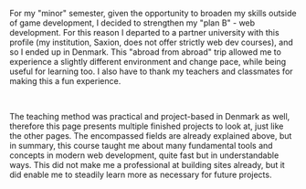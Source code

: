 For my "minor" semester, given the opportunity to broaden my skills outside of game development, I decided to strengthen my "plan B" - web development. For this reason I departed to a partner university with this profile (my institution, Saxion, does not offer strictly web dev courses), and so I ended up in Denmark. This "abroad from abroad" trip allowed me to experience a slightly different environment and change pace, while being useful for learning too. I also have to thank my teachers and classmates for making this a fun experience.

&nbsp;

The teaching method was practical and project-based in Denmark as well, therefore this page presents multiple finished projects to look at, just like the other pages. The encompassed fields are already explained above, but in summary, this course taught me about many fundamental tools and concepts in modern web development, quite fast but in understandable ways. This did not make me a professional at building sites already, but it did enable me to steadily learn more as necessary for future projects.
